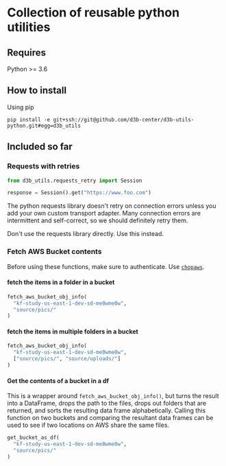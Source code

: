 # Collection of reusable python utilities

## Requires

Python >= 3.6

## How to install

Using pip

`pip install -e git+ssh://git@github.com/d3b-center/d3b-utils-python.git#egg=d3b_utils`

## Included so far

### Requests with retries

```Python
from d3b_utils.requests_retry import Session

response = Session().get("https://www.foo.com")
```

The python requests library doesn't retry on connection errors unless you add
your own custom transport adapter. Many connection errors are intermittent and
self-correct, so we should definitely retry them.

Don't use the requests library directly. Use this instead.

### Fetch AWS Bucket contents

Before using these functions, make sure to authenticate. Use [`chopaws`](https://github.research.chop.edu/devops/aws-auth-cli).

#### fetch the items in a folder in a bucket

```python
fetch_aws_bucket_obj_info(
  "kf-study-us-east-1-dev-sd-me0wme0w",
  "source/pics/"
)
```

#### fetch the items in multiple folders in a bucket

```python
fetch_aws_bucket_obj_info(
  "kf-study-us-east-1-dev-sd-me0wme0w",
  ["source/pics/", "source/uploads/"]
)
```

#### Get the contents of a bucket in a df

This is a wrapper around `fetch_aws_bucket_obj_info()`, but turns the result into a DataFrame, drops the path to the files, drops out folders that are returned, and sorts the resulting data frame alphabetically. Calling this function on two buckets and comparing the resultant data frames can be used to see if two locations on AWS share the same files.

```python
get_bucket_as_df(
  "kf-study-us-east-1-dev-sd-me0wme0w",
  "source/pics/"
)
```
